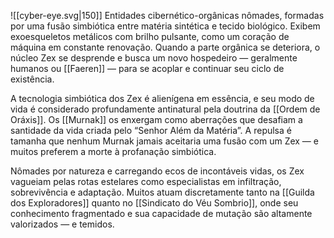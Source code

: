 ![[cyber-eye.svg|150]]
Entidades cibernético-orgânicas nômades, formadas por uma fusão simbiótica entre matéria sintética e tecido biológico. Exibem exoesqueletos metálicos com brilho pulsante, como um coração de máquina em constante renovação. Quando a parte orgânica se deteriora, o núcleo Zex se desprende e busca um novo hospedeiro — geralmente humanos ou [[Faeren]] — para se acoplar e continuar seu ciclo de existência.

A tecnologia simbiótica dos Zex é alienígena em essência, e seu modo de vida é considerado profundamente antinatural pela doutrina da [[Ordem de Oráxis]]. Os [[Murnak]] os enxergam como aberrações que desafiam a santidade da vida criada pelo “Senhor Além da Matéria”. A repulsa é tamanha que nenhum Murnak jamais aceitaria uma fusão com um Zex — e muitos preferem a morte à profanação simbiótica.

Nômades por natureza e carregando ecos de incontáveis vidas, os Zex vagueiam pelas rotas estelares como especialistas em infiltração, sobrevivência e adaptação. Muitos atuam discretamente tanto na [[Guilda dos Exploradores]] quanto no [[Sindicato do Véu Sombrio]], onde seu conhecimento fragmentado e sua capacidade de mutação são altamente valorizados — e temidos.